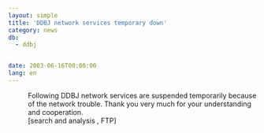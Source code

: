```yaml
---
layout: simple
title: 'DDBJ network services temporary down'
category: news
db:
  - ddbj


date: 2003-06-16T00:00:00
lang: en
---
```


<dd>Following DDBJ network services are suspended temporarily because of the network trouble. Thank you very much for your understanding and cooperation.<br>
<dd>[search and analysis , FTP]</dd>
</dd>
